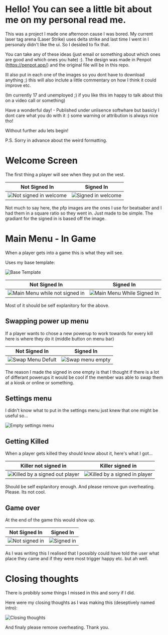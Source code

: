 # Hello! You can see a little bit about me on my personal read me.
This was a project I made one afternoon cause I was bored. My current laser tag arena (Laser Strike) uses delta strike and last time I went in I personaly didn't like the ui. So I desided to fix that.

You can take any of these ideas (just email or something about which ones are good and which ones you hate)  :). 
The design was made in Penpot (https://penpot.app/) and the original file will be in this repo. 

Ill also put in each one of the images so you dont have to download anything ;) this will also inclute a little commentary on how I think it could improve etc.

(Im currently 17 and unemployed ;) if you like this im happy to talk about this on a video call or something) 

Have a wonderful day! - Published under unlisence softwhare but basicly I dont care what you do with it :) some warning or attribution is always nice tho!

Without further adu lets begin!

P.S. Sorry in advance about the weird formatting.

# Welcome Screen
The first thing a player will see when they put on the vest.

| Not Signed In | Signed In |
| -- | -- |
| ![Not signed in welcome](https://github.com/syntheticsam/deltastrikeui/blob/main/Not%20Signed%20In%20Welcom.png?raw=true) | ![Signed in welcome](https://github.com/syntheticsam/deltastrikeui/blob/main/Signed%20In%20Welcome.png?raw=true) |

Not much to say here, the pfp images are the ones I use for beatsaber and I had them in a square ratio so they went in. Just made to be simple. The gradiant for the signed in is based off the image.

# Main Menu - In Game
When a player gets into a game this is what they will see.

Uses my base template: 

![Base Template](https://github.com/syntheticsam/deltastrikeui/blob/main/Base%20Block.png?raw=true)

| Not Signed In | Signed In |
| -- | -- |
| ![Main Menu while not signed in](https://github.com/syntheticsam/deltastrikeui/blob/main/Main%20Menu%20-%20NSI.png?raw=true) | ![Main Menu While Signed In](https://github.com/syntheticsam/deltastrikeui/blob/main/Main%20Menu%20-%20SI.png?raw=true)

Most of it should be self explanitory for the above. 

## Swapping power up menu

If a player wants to chose a new powerup to work towards for every kill here is where they do it (middle button on menu bar)

|Not Signed In| Signed In|
| -- | --|
| ![Swap Menu Defult](https://github.com/syntheticsam/deltastrikeui/blob/main/PowerupMenu%20-%20NSI.png?raw=true) | ![Swap menu empty](https://github.com/syntheticsam/deltastrikeui/blob/main/PowerupMenu%20-%20SI.png?raw=true) |

The reason I made the signed in one empty is that I thought if there is a lot of differant powerups it would be cool if the member was able to swap them at a kiosk or online or something.

## Settings menu

I didn't know what to put in the settings menu just knew that one might be useful so...

![Empty settings menu](https://github.com/syntheticsam/deltastrikeui/blob/main/Settings%20-%20NSI.png?raw=true)

## Getting Killed

When a player gets killed they should know about it, here's what I got...

| Killer not signed in | Killer signed in |
| -- | -- |
| ![Killed by a signed out player](https://github.com/syntheticsam/deltastrikeui/blob/main/Killed%20By%20Signed%20Out.png?raw=true) | ![Killed by a signed in player](https://github.com/syntheticsam/deltastrikeui/blob/main/Killed%20By%20Signed%20In.png?raw=true) |

Should be self explanitory enough. And please remove gun overheating. Please. Its not cool.

## Game over

At the end of the game this would show up.

| Not Signed In | Signed In|
|--|--|
|![Not signed in](https://github.com/syntheticsam/deltastrikeui/blob/main/Game%20Over%20-%20NSI.png?raw=true) | ![Signed in](https://github.com/syntheticsam/deltastrikeui/blob/main/Game%20Over%20-%20SI.png?raw=true) |

As I was writing this I realised that I possibly could have told the user what place they came and if they were most trigger happy etc. but ah well.

# Closing thoughts

There is probibly some things I missed in this and sorry if I did.

Here were my closing thoughts as I was making this (deseptively named intro):

![Closing thoughts](https://github.com/syntheticsam/deltastrikeui/blob/main/INTRO.png?raw=true)

And finaly please remove overheating. Thank you.

